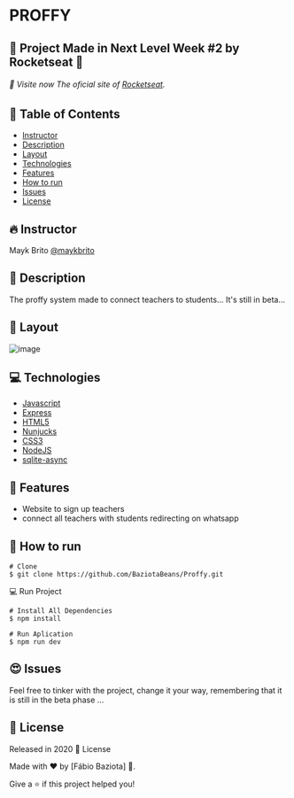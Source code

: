 # PROFFY 

## 🚀 Project Made in Next Level Week #2 by Rocketseat 💜
###### 🚀 Visite now The oficial site of [Rocketseat](https://rocketseat.com.br/).
## 📌 Table of Contents
- [Instructor](#fire-instructor)
- [Description](#pushpin-description)
- [Layout](#flower_playing_cards-layout)
- [Technologies](#computer-technologies)
- [Features](#rocket-features)
- [How to run](#construction_worker-how-to-run)
- [Issues](#heart_eyes-issues)
- [License](#closed_book-license)
## :fire: Instructor
Mayk Brito 
[@maykbrito](https://github.com/maykbrito)
## :pushpin: Description
The proffy system made to connect teachers to students...
It's still in beta...
## :flower_playing_cards: Layout
![image](https://user-images.githubusercontent.com/48324076/90287234-565ea200-de6f-11ea-8ea6-d892cc70cfac.png)

## :computer: Technologies 
- [Javascript](https://www.javascript.com/)
- [Express](https://expressjs.com/)
- [HTML5](https://www.w3schools.com/html/)
- [Nunjucks](https://mozilla.github.io/nunjucks/)
- [CSS3](https://www.w3schools.com/css/)
- [NodeJS](https://nodejs.org/en/)
- [sqlite-async](https://www.npmjs.com/package/sqlite-async)

## :rocket: Features
- Website to sign up teachers
- connect all teachers with students redirecting on whatsapp

## :construction_worker: How to run

```
# Clone
$ git clone https://github.com/BaziotaBeans/Proffy.git
```

💻 Run Project

```
# Install All Dependencies
$ npm install 

# Run Aplication
$ npm run dev

```

## :heart_eyes: Issues

Feel free to tinker with the project, change it your way, remembering that it is still in the beta phase ...

## :closed_book: License

Released in 2020 📕 License

Made with ❤ by [Fábio Baziota] 🚀.

Give a ⭐️ if this project helped you! 

